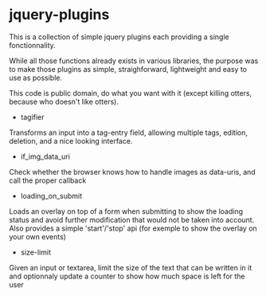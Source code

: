 jquery-plugins
==============

This is a collection of simple jquery plugins each providing a single fonctionnality.

While all those functions already exists in various libraries, the purpose was to make those plugins as simple, straighforward, lightweight and easy to use as possible.

This code is public domain, do what you want with it (except killing otters, because who doesn't like otters).

* tagifier

Transforms an input into a tag-entry field, allowing multiple tags, edition, deletion, and a nice looking interface.

* if_img_data_uri

Check whether the browser knows how to handle images as data-uris, and call the proper callback

* loading_on_submit

Loads an overlay on top of a form when submitting to show the loading status and avoid further modification that would not be taken into account. Also provides a simple 'start'/'stop' api (for exemple to show the overlay on your own events)


* size-limit

Given an input or textarea, limit the size of the text that can be written in it and optionnaly update a counter to show how much space is left for the user
